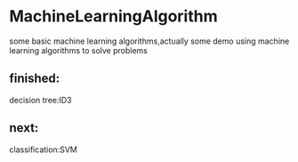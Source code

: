 # MachineLearningAlgorithm
some basic machine learning algorithms,actually some demo using machine learning algorithms to solve problems

## finished:
decision tree:ID3

## next:
classification:SVM
